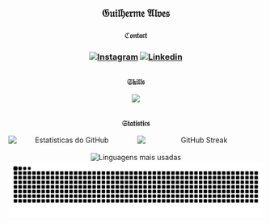 

<div align="center">
    <h2>𝔊𝔲𝔦𝔩𝔥𝔢𝔯𝔪𝔢 𝔄𝔩𝔳𝔢𝔰</h2> 
</div>

<div align="center">
<h3 style="font-size:15px">​ℭ𝔬𝔫𝔱𝔞𝔠𝔱<h3>

[![Instagram](https://img.shields.io/badge/Instagram-E4405F?style=for-the-badge&logo=instagram&logoColor=white)](https://www.instagram.com/guialv7s/) 
[![Linkedin](https://img.shields.io/badge/LinkedIn-0077B5?style=for-the-badge&logo=linkedin&logoColor=white)](www.linkedin.com/in/guilherme-alves-lima-801693281)
</div>

##

<div align="center">
    <h3 style="font-size:15px">𝔖𝔨𝔦𝔩𝔩𝔰</h3>
    <a href="https://skillicons.dev">
        <img src="https://skillicons.dev/icons?i=html,css,js,tailwind,mysql,py,selenium,git"/>
    </a>
</div>

## 

<!-- Estatísticas do git -->
<div align="center">

  <h3 style="font-size:15px">𝔖𝔱𝔞𝔱𝔦𝔰𝔱𝔦𝔠𝔰</h3>

  <div style="display: flex; justify-content: center; align-items: center; gap: 20px;">
    <img src="https://github-readme-stats.vercel.app/api?username=DevsAlves&show_icons=true&theme=radical" alt="Estatísticas do GitHub" style="width: 405px " />
    <img src="https://github-readme-streak-stats.herokuapp.com/?user=DevsAlves&theme=radical" alt="GitHub Streak" style="width: 430px" />
  </div>

  <br>

  <img src="https://github-readme-stats.vercel.app/api/top-langs/?username=DevsAlves&layout=compact&theme=radical" alt="Linguagens mais usadas" style="width: 360px; height:200px" />
  

</div>


<!-- Serpent -->
<div align="center">
    <picture>
      <source media="(prefers-color-scheme: dark)" srcset="https://raw.githubusercontent.com/Joao-Pedro-Git/Joao-Pedro-Git/output/github-contribution-grid-snake-dark.svg">
      <source media="(prefers-color-scheme: light)" srcset="https://raw.githubusercontent.com/Joao-Pedro-Git/Joao-Pedro-Git/output/github-contribution-grid-snake-dark.svg">
      <img align="center" alt="github contribution grid snake animation" src="https://raw.githubusercontent.com/Joao-Pedro-Git/Joao-Pedro-Git/output/github-contribution-grid-snake.svg">
    </picture>
</div>
